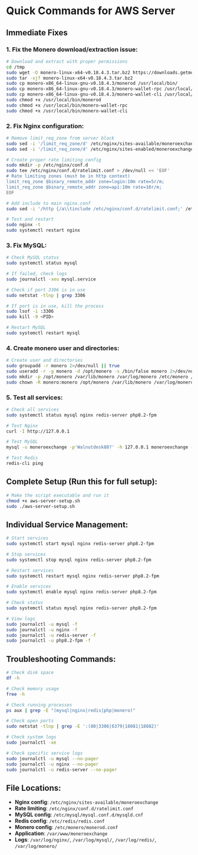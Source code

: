 # Quick Commands for AWS Server

## Immediate Fixes

### 1. Fix the Monero download/extraction issue:
```bash
# Download and extract with proper permissions
cd /tmp
sudo wget -O monero-linux-x64-v0.18.4.3.tar.bz2 https://downloads.getmonero.org/cli/monero-linux-x64-v0.18.4.3.tar.bz2
sudo tar -xjf monero-linux-x64-v0.18.4.3.tar.bz2
sudo cp monero-x86_64-linux-gnu-v0.18.4.3/monerod /usr/local/bin/
sudo cp monero-x86_64-linux-gnu-v0.18.4.3/monero-wallet-rpc /usr/local/bin/
sudo cp monero-x86_64-linux-gnu-v0.18.4.3/monero-wallet-cli /usr/local/bin/
sudo chmod +x /usr/local/bin/monerod
sudo chmod +x /usr/local/bin/monero-wallet-rpc
sudo chmod +x /usr/local/bin/monero-wallet-cli
```

### 2. Fix Nginx configuration:
```bash
# Remove limit_req_zone from server block
sudo sed -i '/limit_req_zone/d' /etc/nginx/sites-available/moneroexchange
sudo sed -i '/limit_req_zone/d' /etc/nginx/sites-enabled/moneroexchange

# Create proper rate limiting config
sudo mkdir -p /etc/nginx/conf.d
sudo tee /etc/nginx/conf.d/ratelimit.conf > /dev/null << 'EOF'
# Rate limiting zones (must be in http context)
limit_req_zone $binary_remote_addr zone=login:10m rate=5r/m;
limit_req_zone $binary_remote_addr zone=api:10m rate=10r/m;
EOF

# Add include to main nginx.conf
sudo sed -i '/http {/a\\tinclude /etc/nginx/conf.d/ratelimit.conf;' /etc/nginx/nginx.conf

# Test and restart
sudo nginx -t
sudo systemctl restart nginx
```

### 3. Fix MySQL:
```bash
# Check MySQL status
sudo systemctl status mysql

# If failed, check logs
sudo journalctl -xeu mysql.service

# Check if port 3306 is in use
sudo netstat -tlnp | grep 3306

# If port is in use, kill the process
sudo lsof -i :3306
sudo kill -9 <PID>

# Restart MySQL
sudo systemctl restart mysql
```

### 4. Create monero user and directories:
```bash
# Create user and directories
sudo groupadd -r monero 2>/dev/null || true
sudo useradd -r -g monero -d /opt/monero -s /bin/false monero 2>/dev/null || true
sudo mkdir -p /opt/monero /var/lib/monero /var/log/monero /etc/monero /var/lib/monero/wallets
sudo chown -R monero:monero /opt/monero /var/lib/monero /var/log/monero /etc/monero
```

### 5. Test all services:
```bash
# Check all services
sudo systemctl status mysql nginx redis-server php8.2-fpm

# Test Nginx
curl -I http://127.0.0.1

# Test MySQL
mysql -u moneroexchange -p'Walnutdesk88?' -h 127.0.0.1 moneroexchange -e "SELECT 1;"

# Test Redis
redis-cli ping
```

## Complete Setup (Run this for full setup):

```bash
# Make the script executable and run it
chmod +x aws-server-setup.sh
sudo ./aws-server-setup.sh
```

## Individual Service Management:

```bash
# Start services
sudo systemctl start mysql nginx redis-server php8.2-fpm

# Stop services
sudo systemctl stop mysql nginx redis-server php8.2-fpm

# Restart services
sudo systemctl restart mysql nginx redis-server php8.2-fpm

# Enable services
sudo systemctl enable mysql nginx redis-server php8.2-fpm

# Check status
sudo systemctl status mysql nginx redis-server php8.2-fpm

# View logs
sudo journalctl -u mysql -f
sudo journalctl -u nginx -f
sudo journalctl -u redis-server -f
sudo journalctl -u php8.2-fpm -f
```

## Troubleshooting Commands:

```bash
# Check disk space
df -h

# Check memory usage
free -h

# Check running processes
ps aux | grep -E "(mysql|nginx|redis|php|monero)"

# Check open ports
sudo netstat -tlnp | grep -E ':(80|3306|6379|18081|18082)'

# Check system logs
sudo journalctl -xe

# Check specific service logs
sudo journalctl -u mysql --no-pager
sudo journalctl -u nginx --no-pager
sudo journalctl -u redis-server --no-pager
```

## File Locations:

- **Nginx config**: `/etc/nginx/sites-available/moneroexchange`
- **Rate limiting**: `/etc/nginx/conf.d/ratelimit.conf`
- **MySQL config**: `/etc/mysql/mysql.conf.d/mysqld.cnf`
- **Redis config**: `/etc/redis/redis.conf`
- **Monero config**: `/etc/monero/monerod.conf`
- **Application**: `/var/www/moneroexchange`
- **Logs**: `/var/log/nginx/`, `/var/log/mysql/`, `/var/log/redis/`, `/var/log/monero/`
